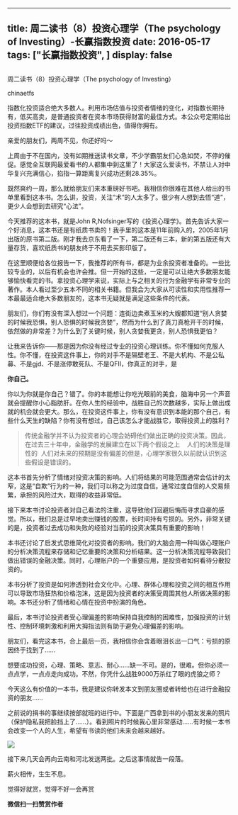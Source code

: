 
---
title:  周二读书（8）投资心理学（The psychology of Investing）-长赢指数投资
date: 2016-05-17
tags: ["长赢指数投资", ]
display: false
---


## 



周二读书（8）投资心理学（The psychology of Investing）




chinaetfs




指数化投资适合绝大多数人。利用市场估值与投资者情绪的变化，对指数长期持有，低买高卖，是普通投资者在资本市场获得财富的最佳方式。本公众号定期给出投资指数ETF的建议，过往投资成绩出色，值得你拥有。




亲爱的朋友们，两周不见，你还好吗～



上周由于不在国内，没有如期推送读书文章，不少学霸朋友们心急如焚，不停的催促。感觉全互联网最爱看书的人都集中到这里了！大家这么爱读书，不禁让人对中华复兴充满信心，掐指一算距离复兴成功还剩28.35%。





既然爽约一周，那么就给朋友们来本重磅好书吧。我相信你很难在其他人给出的书单里看到这本书。怎么讲，投资，关注“术”的人太多了。很少有人想到去悟“道”，更少人会想到去研究“心法”。



今天推荐的这本书，就是John R,Nofsinger写的《投资心理学》。首先告诉大家一个好消息，这本书还是有纸质书卖的！我手里的这本是11年前购入的，2005年1月出版的原书第二版。刚才我去京东看了一下，第二版还有三本，新的第五版还有大量存货，喜欢纸质书的朋友终于不用去买影印版了。



在这里顺便给各位报告一下，我推荐的所有书，都是为业余投资者准备的。一些比较专业的，以后有机会也许会推。但一开始的这些，一定是可以让绝大多数朋友能够愉快看完的书。拿投资心理学来说，实际上与之相关的行为金融学有非常专业的著作。本人看过至少五本不同的相关书籍。但我会为大家从可读性和实用性推荐一本最最适合绝大多数朋友的，这本书无疑就是满足这些条件的代表。





朋友们，你们有没有深入想过一个问题：连街边卖煮玉米的大嫂都知道“别人贪婪的时候我恐惧，别人恐惧的时候我贪婪”，然而为什么到了真刀真枪开干的时候，依然做的非常差？为什么到了关键时候，别人贪婪我更贪，别人恐惧我更怕？



让我来告诉你——那是因为你没有经过专业的投资心理训练。你不懂如何克服人性。你不懂，在投资这件事上，你的对手不是隔壁老王、不是大机构、不是公私募、不是gjd、不是涨停敢死队、不是QFII，你真正的对手，是



**你自己。**



你以为你就是你自己？错了。你的本能想让你吃光眼前的美食，脑海中另一个声音就会提醒你小心脂肪肝。在你人生的经验中，战胜自己的次数越多，实际上做出成就的机会就会更大。那么，在投资这件事上，你有没有意识到本能的那个自己，有些什么天生的缺陷？你有没有想过，自己该怎么才能战胜它，取得投资上的胜利？





> 传统金融学并不认为投资者的心理会妨碍他们做出正确的投资决策。因此，在过去三十年中，金融学的发展建立在以下两个假设之上&nbsp;&nbsp;&nbsp; 人们的决策是理性的&nbsp; 人们对未来的预期是没有偏差的但是，心理学家很久以前就认识到这些假设是错误的。



这本书首先分析了情绪对投资决策的影响。人们将结果的可能范围通常会估计的太窄，这是“自欺”行为的一种，我们可以称之为过度自信。通常过度自信的人交易频繁，承担的风险过大，取得的收益非常低。



接下来本书讨论投资者对自己看法的注重，这导致他们回避后悔而寻求自豪的感觉。所以，我们总是过早地卖出赚钱的股票，长时间持有亏损的。另外，非常关键的是，投资者过去成功和失败的经验对当前的投资决策具有重要的影响！



本书还讨论了启发式思维简化对投资者的影响。我们的大脑会用一种叫做心理账户的分析决策流程来存储和记忆重要的决策和分析结果。这一分析决策流程导致我们做出错误的金融决策。同时，心理账户的一个重要应用，是投资者如何看待分散投资的。



本书分析了投资是如何渗透到社会文化中。心理、群体心理和投资之间的相互作用可以导致市场狂热和价格泡沫，这是因为投资者的决策受周围其他人所做决策的影响。本书还分析了情绪和心情在投资中扮演的角色。



最后，本书讨论投资者受心理偏差的影响保持自我控制的困难性，加强投资的计划性、控制环境刺激和利用大拇指法则有助于避免心理偏差的影响。





朋友们，看完这本书，合上最后一页，我相信你会含着眼泪长出一口气：亏损的原因终于找到了……



想要成功投资，心理、策略、意志、耐心……缺一不可。是的，很难。但你必须一点点学，一点点走向成功。不然，你凭什么战胜9000万杀红了眼的虎狼之师？



今天这么有价值的一本书，我是建议你转发本文到朋友圈或者转给也在进行金融投资的朋友……





之前说的捐书的事继续按部就班的进行中。下面是广西拿到书的小朋友发来的照片（保护隐私我把脸挡上了……）。看到照片的时候我心里非常感动……有时候一本书会改变一个人的人生，希望有书读的他们未来会越来越好。



<img data-s="300,640" data-type="jpeg" src="http://mmbiz.qpic.cn/mmbiz/SEPick5M9xjNkvzubzQBVd2tlMHPQu07iaOIqk4ibiceibicgd45naXdm9TSZKVTqMbNZReyu5191geM39CJYgMQq3Cw/0?wx_fmt=jpeg" data-ratio="0.75" data-w=""/>



接下来几天会再向云南和河北发送两批。之后这事情就告一段落。



薪火相传，生生不息。





觉得好就赏，觉得不好一会再赏


**微信扫一扫赞赏作者**













